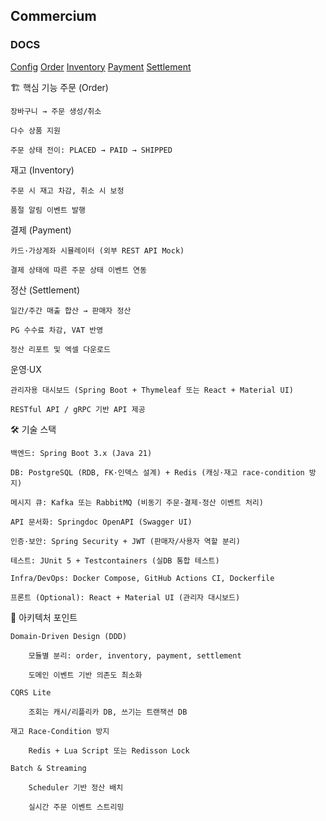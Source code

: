 ## Commercium

### DOCS 
[Config](docs/config.md)
[Order](docs/order.md)
[Inventory](docs/Inventory.md)
[Payment](docs/payment.md)
[Settlement](docs/settlement.md)

🏗️ 핵심 기능
주문 (Order)

    장바구니 → 주문 생성/취소

    다수 상품 지원

    주문 상태 전이: PLACED → PAID → SHIPPED

재고 (Inventory)

    주문 시 재고 차감, 취소 시 보정

    품절 알림 이벤트 발행

결제 (Payment)

    카드·가상계좌 시뮬레이터 (외부 REST API Mock)

    결제 상태에 따른 주문 상태 이벤트 연동

정산 (Settlement)

    일간/주간 매출 합산 → 판매자 정산

    PG 수수료 차감, VAT 반영

    정산 리포트 및 엑셀 다운로드

운영·UX

    관리자용 대시보드 (Spring Boot + Thymeleaf 또는 React + Material UI)

    RESTful API / gRPC 기반 API 제공

🛠️ 기술 스택

    백엔드: Spring Boot 3.x (Java 21)

    DB: PostgreSQL (RDB, FK·인덱스 설계) + Redis (캐싱·재고 race-condition 방지)

    메시지 큐: Kafka 또는 RabbitMQ (비동기 주문·결제·정산 이벤트 처리)

    API 문서화: Springdoc OpenAPI (Swagger UI)

    인증·보안: Spring Security + JWT (판매자/사용자 역할 분리)

    테스트: JUnit 5 + Testcontainers (실DB 통합 테스트)

    Infra/DevOps: Docker Compose, GitHub Actions CI, Dockerfile

    프론트 (Optional): React + Material UI (관리자 대시보드)

📐 아키텍처 포인트

    Domain-Driven Design (DDD)

        모듈별 분리: order, inventory, payment, settlement

        도메인 이벤트 기반 의존도 최소화

    CQRS Lite

        조회는 캐시/리플리카 DB, 쓰기는 트랜잭션 DB

    재고 Race-Condition 방지

        Redis + Lua Script 또는 Redisson Lock

    Batch & Streaming

        Scheduler 기반 정산 배치

        실시간 주문 이벤트 스트리밍
